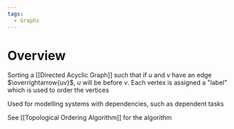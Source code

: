 ```yaml
---
tags:
  - Graphs
---
```

# Overview
Sorting a [[Directed Acyclic Graph]] such that if $u$ and $v$ have an edge $\overrightarrow{uv}$, $u$ will be before $v$. Each vertex is assigned a "label" which is used to order the vertices

Used for modelling systems with dependencies, such as dependent tasks

See [[Topological Ordering Algorithm]] for the algorithm
